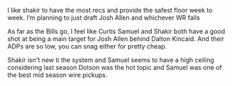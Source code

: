 I like shakir to have the most recs and provide the safest floor week to week. I’m planning to just draft Josh Allen and whichever WR falls

As far as the Bills go, I feel like Curtis Samuel and Shakir both have a good shot at being a main target for Josh Allen behind Dalton Kincaid. And their ADPs are so low, you can snag either for pretty cheap.

Shakir isn't new ti the system and Samuel seems to have a high ceiling considering last season Dotson was the hot topic and Samuel was one of the best mid season wire pickups.  